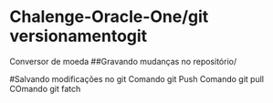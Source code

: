 # Chalenge-Oracle-One/git versionamentogit
Conversor de moeda
##Gravando mudanças no repositório/

#Salvando modificações no git
Comando git Push
Comando git pull
COmando git fatch
